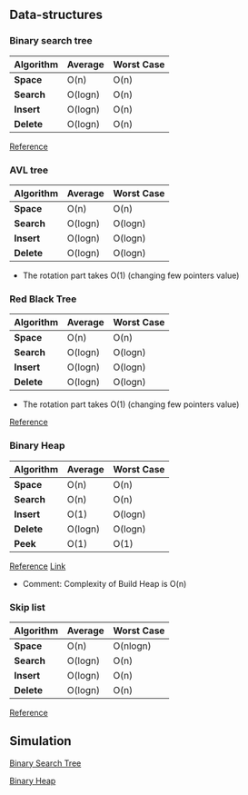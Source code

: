 <!--ts-->
<!--te-->


## Data-structures 

### Binary search tree

Algorithm  | Average | Worst Case
------------|--------|------
 **Space** | O(n) | O(n)
 **Search** | O(logn) | O(n)
 **Insert** | O(logn) | O(n)
 **Delete** | O(logn) | O(n)

[Reference](https://en.wikipedia.org/wiki/Binary_search_tree)

### AVL tree

Algorithm  | Average | Worst Case
------------|--------|------
 **Space** | O(n) | O(n)
 **Search** | O(logn) | O(logn)
 **Insert** | O(logn) | O(logn)
 **Delete** | O(logn) | O(logn)

* The rotation part takes O(1) (changing few pointers value)


### Red Black Tree

Algorithm  | Average | Worst Case
------------|--------|------
 **Space** | O(n) | O(n)
 **Search** | O(logn) | O(logn)
 **Insert** | O(logn) | O(logn)
 **Delete** | O(logn) | O(logn)

* The rotation part takes O(1) (changing few pointers value)

[Reference](https://en.wikipedia.org/wiki/Red%E2%80%93black_tree)

### Binary Heap

Algorithm  | Average | Worst Case
------------|--------|------
 **Space** | O(n) | O(n)
 **Search** | O(n) | O(n)
 **Insert** | O(1) | O(logn)
 **Delete** | O(logn) | O(logn)
 **Peek** | O(1) | O(1)

[Reference](https://en.wikipedia.org/wiki/Binary_heap)
[Link](https://www.youtube.com/watch?v=Q_eia3jC9Ts)

* Comment:
Complexity of Build Heap is O(n)

### Skip list

Algorithm  | Average | Worst Case
------------|--------|------
 **Space** | O(n) | O(nlogn)
 **Search** | O(logn) | O(n)
 **Insert** | O(logn) | O(n)
 **Delete** | O(logn) | O(n)


[Reference](https://en.wikipedia.org/wiki/Skip_list)

## Simulation

[Binary Search Tree](http://btv.melezinek.cz/binary-search-tree.html)

[Binary Heap](http://btv.melezinek.cz/binary-heap.html)
